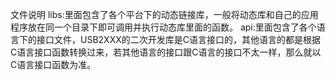 文件说明
libs:里面包含了各个平台下的动态链接库，一般将动态库和自己的应用程序放在同一个目录下即可调用并执行动态库里面的函数。
api:里面包含了各个语言下的接口文件，USB2XXX的二次开发库是C语言接口的，其他语言的都是根据C语言接口函数转换过来，若其他语言的接口跟C语言的接口不太一样，那么就以C语言接口函数为准。